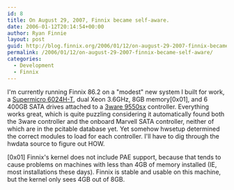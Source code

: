 ```yaml
---
id: 8
title: On August 29, 2007, Finnix became self-aware.
date: 2006-01-12T20:14:54+00:00
author: Ryan Finnie
layout: post
guid: http://blog.finnix.org/2006/01/12/on-august-29-2007-finnix-became-self-aware/
permalink: /2006/01/12/on-august-29-2007-finnix-became-self-aware/
categories:
  - Development
  - Finnix
---
```

I'm currently running Finnix 86.2 on a "modest" new system I built for work, a [Supermicro 6024H-T](http://www.supermicro.com/products/system/2U/6024/SYS-6024H-T.cfm), dual Xeon 3.6GHz, 8GB memory[0x01], and 6 400GB SATA drives attached to a [3ware 9550sx](http://www.3ware.com/products/Serial_ata2-9000.asp) controller. Everything works great, which is quite puzzling considering it automatically found both the 3ware controller and the onboard Marvell SATA controller, neither of which are in the pcitable database yet. Yet somehow hwsetup determined the correct modules to load for each controller. I'll have to dig through the hwdata source to figure out HOW.

[0x01] Finnix's kernel does not include PAE support, because that tends to cause problems on machines with less than 4GB of memory installed (IE, most installations these days). Finnix is stable and usable on this machine, but the kernel only sees 4GB out of 8GB.
